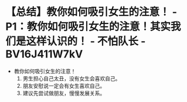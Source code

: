 # 【总结】教你如何吸引女生的注意！ - P1：教你如何吸引女生的注意！其实我们是这样认识的！ - 不怕队长 - BV16J411W7kV

-   教你如何吸引女生的注意！
    1.  男生担心自己太丑，没有女生会喜欢自己。
    2.  朋友安慰说一定会有女生喜欢自己。
    3.  建议先尝试做朋友，慢慢发展关系。